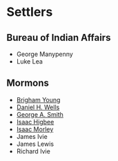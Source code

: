 # Settlers
## Bureau of Indian Affairs

- George Manypenny
- Luke Lea

## Mormons

- [Brigham Young](https://en.m.wikipedia.org/wiki/Brigham_Young)
- [Daniel H. Wells](https://en.m.wikipedia.org/wiki/Daniel_H._Wells)
- [George A. Smith](https://en.m.wikipedia.org/wiki/George_A._Smith)
- [Isaac Higbee](https://www.josephsmithpapers.org/person/isaac-higbee)
- [Isaac Morley](https://en.m.wikipedia.org/wiki/Isaac_Morley)
- James Ivie
- James Lewis
- Richard Ivie

